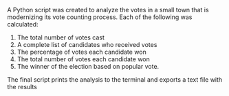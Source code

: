 A Python script was created to analyze the votes in a small town that is modernizing its vote counting process. Each of the following was calculated:
1.  The total number of votes cast
2.  A complete list of candidates who received votes
3.  The percentage of votes each candidate won
4.  The total number of votes each candidate won
5.  The winner of the election based on popular vote.

The final script prints the analysis to the terminal and exports a text file with the results
